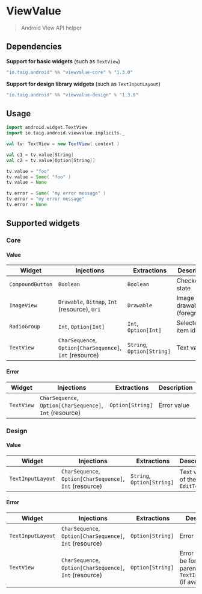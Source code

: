 # ViewValue

> Android View API helper

## Dependencies

**Support for basic widgets** (such as `TextView`)

````scala
"io.taig.android" %% "viewvalue-core" % "1.3.0"
````

**Support for design library widgets** (such as `TextInputLayout`)

````scala
"io.taig.android" %% "viewvalue-design" % "1.3.0"
````

## Usage

````scala
import android.widget.TextView
import io.taig.android.viewvalue.implicits._

val tv: TextView = new TextView( context )

val c1 = tv.value[String]
val c2 = tv.value[Option[String]]

tv.value = "foo"
tv.value = Some( "foo" )
tv.value = None

tv.error = Some( "my error message" )
tv.error = "my error message"
tv.error = None
````

## Supported widgets

### Core

#### Value

| Widget | Injections | Extractions | Description |
| --- | --- | --- | --- |
| `CompoundButton` | `Boolean` | `Boolean` | Checked state |
| `ImageView` | `Drawable`, `Bitmap`, `Int` (resource), `Uri` | `Drawable` | Image drawable (foreground) |
| `RadioGroup` | `Int`, `Option[Int]` | `Int`, `Option[Int]` | Selected item id |
| `TextView` | `CharSequence`, `Option[CharSequence]`, `Int` (resource) | `String`, `Option[String]` | Text value |

#### Error

| Widget | Injections | Extractions | Description |
| --- | --- | --- | --- |
| `TextView` | `CharSequence`, `Option[CharSequence]`, `Int` (resource) | `Option[String]` | Error value |

### Design

#### Value

| Widget | Injections | Extractions | Description |
| --- | --- | --- | --- |
| `TextInputLayout` | `CharSequence`, `Option[CharSequence]`, `Int` (resource) | `String`, `Option[String]` | Text value of the inner `EditText` |

#### Error

| Widget | Injections | Extractions | Description |
| --- | --- | --- | --- |
| `TextInputLayout` | `CharSequence`, `Option[CharSequence]`, `Int` (resource) | `Option[String]` | Error value |
| `TextView` | `CharSequence`, `Option[CharSequence]`, `Int` (resource) | `Option[String]` | Error value will be forwarded to parent `TextInputLayout` (if available) |